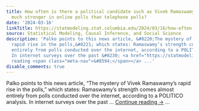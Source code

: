 ```yaml
---
title: How often is there a political candidate such as Vivek Ramaswamy who is so
  much stronger in online polls than telephone polls?
date: '2024-03-16'
linkTitle: https://statmodeling.stat.columbia.edu/2024/03/16/how-often-is-there-a-political-candidate-such-as-vivek-ramaswamy-who-is-so-much-stronger-in-online-polls-than-telephone-polls/
source: Statistical Modeling, Causal Inference, and Social Science
description: 'Palko points to this news article, &#8220;The mystery of Vivek Ramaswamy’s
  rapid rise in the polls,&#8221; which states: Ramaswamy’s strength comes almost
  entirely from polls conducted over the internet, according to a POLITICO analysis.
  In internet surveys over the past &#8230; <a href="https://statmodeling.stat.columbia.edu/2024/03/16/how-often-is-there-a-political-candidate-such-as-vivek-ramaswamy-who-is-so-much-stronger-in-online-polls-than-telephone-polls/">Continue
  reading <span class="meta-nav">&#8594;</span></a> ...'
disable_comments: true
---
```

Palko points to this news article, &#8220;The mystery of Vivek Ramaswamy’s rapid rise in the polls,&#8221; which states: Ramaswamy’s strength comes almost entirely from polls conducted over the internet, according to a POLITICO analysis. In internet surveys over the past &#8230; <a href="https://statmodeling.stat.columbia.edu/2024/03/16/how-often-is-there-a-political-candidate-such-as-vivek-ramaswamy-who-is-so-much-stronger-in-online-polls-than-telephone-polls/">Continue reading <span class="meta-nav">&#8594;</span></a> ...
